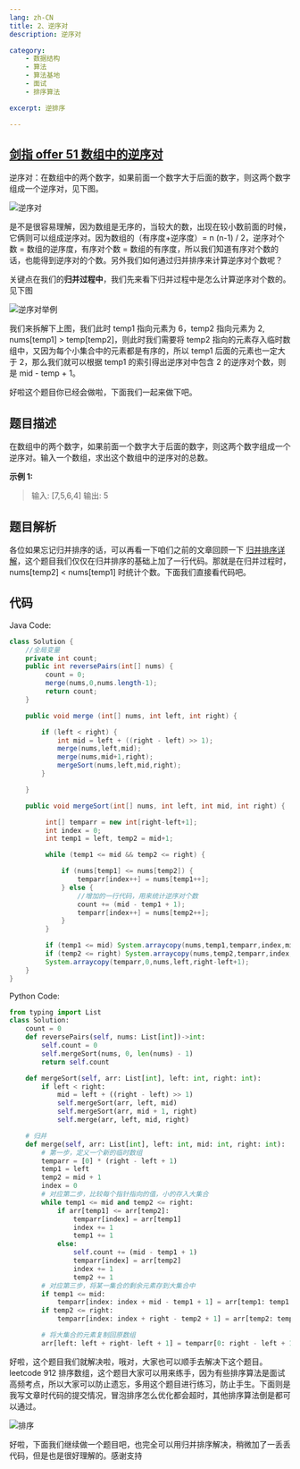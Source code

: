 ```yaml
---
lang: zh-CN
title: 2、逆序对
description: 逆序对

category: 
    - 数据结构
    - 算法
    - 算法基地
    - 面试
    - 排序算法

excerpt: 逆排序

---
```





## [剑指 offer 51 数组中的逆序对](https://leetcode-cn.com/problems/shu-zu-zhong-de-ni-xu-dui-lcof)

逆序对：在数组中的两个数字，如果前面一个数字大于后面的数字，则这两个数字组成一个逆序对，见下图。

![逆序对](https://chengxuchu-1301103198.cos.ap-beijing.myqcloud.com/Photo/202304180906214.png)

是不是很容易理解，因为数组是无序的，当较大的数，出现在较小数前面的时候，它俩则可以组成逆序对。因为数组的（有序度+逆序度）= n (n-1) / 2，逆序对个数 = 数组的逆序度，有序对个数 = 数组的有序度，所以我们知道有序对个数的话，也能得到逆序对的个数。另外我们如何通过归并排序来计算逆序对个数呢？

关键点在我们的**归并过程中**，我们先来看下归并过程中是怎么计算逆序对个数的。见下图

![逆序对举例](https://chengxuchu-1301103198.cos.ap-beijing.myqcloud.com/Photo/202304180906541.png)

我们来拆解下上图，我们此时 temp1 指向元素为 6，temp2 指向元素为 2, nums[temp1] > temp[temp2]，则此时我们需要将 temp2 指向的元素存入临时数组中，又因为每个小集合中的元素都是有序的，所以 temp1 后面的元素也一定大于 2，那么我们就可以根据 temp1 的索引得出逆序对中包含 2 的逆序对个数，则是 mid - temp + 1。

好啦这个题目你已经会做啦，下面我们一起来做下吧。

## 题目描述

在数组中的两个数字，如果前面一个数字大于后面的数字，则这两个数字组成一个逆序对。输入一个数组，求出这个数组中的逆序对的总数。

**示例 1:**

> 输入: [7,5,6,4]
> 输出: 5

## 题目解析

各位如果忘记归并排序的话，可以再看一下咱们之前的文章回顾一下 [归并排序详解](https://mp.weixin.qq.com/s/YK43J73UNFRjX4r0vh13ZA)，这个题目我们仅仅在归并排序的基础上加了一行代码。那就是在归并过程时，nums[temp2] < nums[temp1] 时统计个数。下面我们直接看代码吧。

## 代码

Java Code:

```java
class Solution {
    //全局变量
    private int count;
    public int reversePairs(int[] nums) {
         count = 0;
         merge(nums,0,nums.length-1);
         return count;
    }

    public void merge (int[] nums, int left, int right) {

        if (left < right) {
            int mid = left + ((right - left) >> 1);
            merge(nums,left,mid);
            merge(nums,mid+1,right);
            mergeSort(nums,left,mid,right);
        }

    }

    public void mergeSort(int[] nums, int left, int mid, int right) {

         int[] temparr = new int[right-left+1];
         int index = 0;
         int temp1 = left, temp2 = mid+1;

         while (temp1 <= mid && temp2 <= right) {

             if (nums[temp1] <= nums[temp2]) {
                 temparr[index++] = nums[temp1++];
             } else {
                 //增加的一行代码，用来统计逆序对个数
                 count += (mid - temp1 + 1);
                 temparr[index++] = nums[temp2++];
             }
         }

         if (temp1 <= mid) System.arraycopy(nums,temp1,temparr,index,mid-temp1+1);
         if (temp2 <= right) System.arraycopy(nums,temp2,temparr,index,right-temp2+1);
         System.arraycopy(temparr,0,nums,left,right-left+1);
    }
}
```

Python Code:

```python
from typing import List
class Solution:
    count = 0
    def reversePairs(self, nums: List[int])->int:
        self.count = 0
        self.mergeSort(nums, 0, len(nums) - 1)
        return self.count

    def mergeSort(self, arr: List[int], left: int, right: int):
        if left < right:
            mid = left + ((right - left) >> 1)
            self.mergeSort(arr, left, mid)
            self.mergeSort(arr, mid + 1, right)
            self.merge(arr, left, mid, right)

    # 归并
    def merge(self, arr: List[int], left: int, mid: int, right: int):
        # 第一步，定义一个新的临时数组
        temparr = [0] * (right - left + 1)
        temp1 = left
        temp2 = mid + 1
        index = 0
        # 对应第二步，比较每个指针指向的值，小的存入大集合
        while temp1 <= mid and temp2 <= right:
            if arr[temp1] <= arr[temp2]:
                temparr[index] = arr[temp1]
                index += 1
                temp1 += 1
            else:
                self.count += (mid - temp1 + 1)
                temparr[index] = arr[temp2]
                index += 1
                temp2 += 1
        # 对应第三步，将某一集合的剩余元素存到大集合中
        if temp1 <= mid:
            temparr[index: index + mid - temp1 + 1] = arr[temp1: temp1 + mid - temp1 + 1]
        if temp2 <= right:
            temparr[index: index + right - temp2 + 1] = arr[temp2: temp2 + right - temp2 + 1]

        # 将大集合的元素复制回原数组
        arr[left: left + right- left + 1] = temparr[0: right - left + 1]
```

好啦，这个题目我们就解决啦，哦对，大家也可以顺手去解决下这个题目。leetcode 912 排序数组，这个题目大家可以用来练手，因为有些排序算法是面试高频考点，所以大家可以防止遗忘，多用这个题目进行练习，防止手生。下面则是我写文章时代码的提交情况，冒泡排序怎么优化都会超时，其他排序算法倒是都可以通过。

![排序](https://chengxuchu-1301103198.cos.ap-beijing.myqcloud.com/Photo/202304180906765.png)

好啦，下面我们继续做一个题目吧，也完全可以用归并排序解决，稍微加了一丢丢代码，但是也是很好理解的。感谢支持
